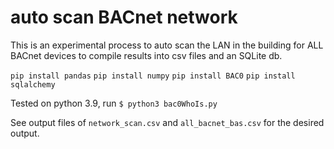 # auto scan BACnet network


This is an experimental process to auto scan the LAN in the building for ALL BACnet devices to compile results into csv files and an SQLite db. 

`pip install pandas`
`pip install numpy`
`pip install BAC0`
`pip install sqlalchemy`


Tested on python 3.9, run `$ python3 bac0WhoIs.py`



See output files of `network_scan.csv` and `all_bacnet_bas.csv` for the desired output.